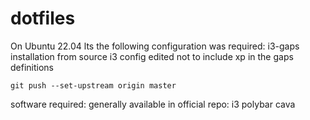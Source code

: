 # dotfiles

On Ubuntu 22.04 lts the following configuration was required:
    i3-gaps installation from source
    i3 config edited not to include xp in the gaps definitions

    git push --set-upstream origin master


software required:
    generally available in official repo: 
    i3 polybar cava

